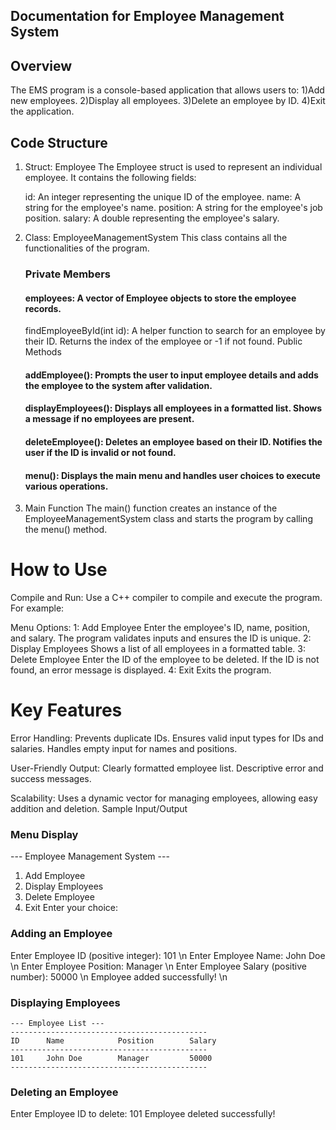 ## Documentation for Employee Management System

## Overview
The EMS program is a console-based application that allows users to:
  1)Add new employees.
  2)Display all employees.
  3)Delete an employee by ID.
  4)Exit the application.
  
## Code Structure
1. Struct: Employee
   The Employee struct is used to represent an individual employee. It contains the following fields:

      id: An integer representing the unique ID of the employee.
      name: A string for the employee's name.
      position: A string for the employee's job position.
      salary: A double representing the employee's salary.

   
3. Class: EmployeeManagementSystem
    This class contains all the functionalities of the program.

      ### Private Members
      #### employees: A vector of Employee objects to store the employee records.
      findEmployeeById(int id): A helper function to search for an employee by their ID. Returns the index of the employee or -1 if not found.
      Public Methods
      #### addEmployee(): Prompts the user to input employee details and adds the employee to the system after validation.
      #### displayEmployees(): Displays all employees in a formatted list. Shows a message if no employees are present.
      #### deleteEmployee(): Deletes an employee based on their ID. Notifies the user if the ID is invalid or not found.
      #### menu(): Displays the main menu and handles user choices to execute various operations.

   
3. Main Function
    The main() function creates an instance of the EmployeeManagementSystem class and starts the program by calling the menu() method.

# How to Use
Compile and Run: Use a C++ compiler to compile and execute the program. For example:

Menu Options:
  1: Add Employee
    Enter the employee's ID, name, position, and salary. The program validates inputs and ensures the ID is unique.
  2: Display Employees
    Shows a list of all employees in a formatted table.
  3: Delete Employee
    Enter the ID of the employee to be deleted. If the ID is not found, an error message is displayed.
  4: Exit
    Exits the program.


# Key Features

Error Handling:
  Prevents duplicate IDs.
  Ensures valid input types for IDs and salaries.
  Handles empty input for names and positions.
  
User-Friendly Output:
  Clearly formatted employee list.
  Descriptive error and success messages.
  
Scalability:
  Uses a dynamic vector for managing employees, allowing easy addition and deletion.
  Sample Input/Output
  
### Menu Display

--- Employee Management System ---
1. Add Employee
2. Display Employees
3. Delete Employee
4. Exit
Enter your choice:


### Adding an Employee

  Enter Employee ID (positive integer): 101 \n
  Enter Employee Name: John Doe \n
  Enter Employee Position: Manager \n
  Enter Employee Salary (positive number): 50000 \n
  Employee added successfully! \n


### Displaying Employees

    --- Employee List ---
    --------------------------------------------
    ID      Name            Position        Salary
    --------------------------------------------
    101     John Doe        Manager         50000
    --------------------------------------------


### Deleting an Employee

  Enter Employee ID to delete: 101
  Employee deleted successfully!
  
